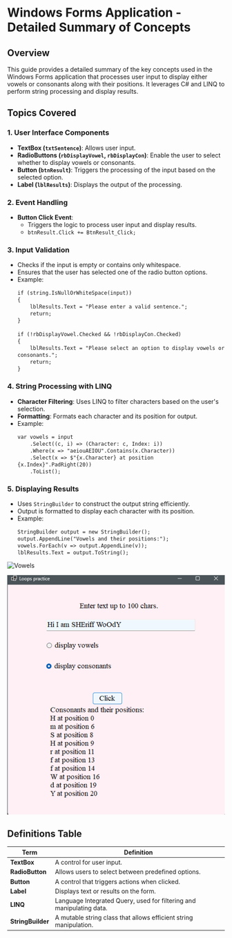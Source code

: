 # Windows Forms Application - Detailed Summary of Concepts

## Overview

This guide provides a detailed summary of the key concepts used in the Windows Forms application that processes user input to display either vowels or consonants along with their positions. It leverages C# and LINQ to perform string processing and display results.

## Topics Covered

### 1. User Interface Components
- **TextBox (`txtSentence`)**: Allows user input.
- **RadioButtons (`rbDisplayVowel`, `rbDisplayCon`)**: Enable the user to select whether to display vowels or consonants.
- **Button (`btnResult`)**: Triggers the processing of the input based on the selected option.
- **Label (`lblResults`)**: Displays the output of the processing.

### 2. Event Handling
- **Button Click Event**: 
  - Triggers the logic to process user input and display results.
  - `btnResult.Click += BtnResult_Click;`

### 3. Input Validation
- Checks if the input is empty or contains only whitespace.
- Ensures that the user has selected one of the radio button options.
- Example:
    ```
    if (string.IsNullOrWhiteSpace(input))
    {
        lblResults.Text = "Please enter a valid sentence.";
        return;
    }

    if (!rbDisplayVowel.Checked && !rbDisplayCon.Checked)
    {
        lblResults.Text = "Please select an option to display vowels or consonants.";
        return;
    }
    ```

### 4. String Processing with LINQ
- **Character Filtering**: Uses LINQ to filter characters based on the user's selection.
- **Formatting**: Formats each character and its position for output.
- Example:
    ```
    var vowels = input
        .Select((c, i) => (Character: c, Index: i))
        .Where(x => "aeiouAEIOU".Contains(x.Character))
        .Select(x => $"{x.Character} at position {x.Index}".PadRight(20))
        .ToList();
    ```

### 5. Displaying Results
- Uses `StringBuilder` to construct the output string efficiently.
- Output is formatted to display each character with its position.
- Example:
    ```
    StringBuilder output = new StringBuilder();
    output.AppendLine("Vowels and their positions:");
    vowels.ForEach(v => output.AppendLine(v));
    lblResults.Text = output.ToString();
    ```
![Vowels]()

![Cons](https://github.com/omniV1/SummerPractice/blob/main/C%23/Week1/notes/cons.png)
## Definitions Table

| Term           | Definition                                                               |
|----------------|--------------------------------------------------------------------------|
| **TextBox**    | A control for user input.                                                |
| **RadioButton**| Allows users to select between predefined options.                       |
| **Button**     | A control that triggers actions when clicked.                            |
| **Label**      | Displays text or results on the form.                                    |
| **LINQ**       | Language Integrated Query, used for filtering and manipulating data.     |
| **StringBuilder**| A mutable string class that allows efficient string manipulation.   |

